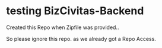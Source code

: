 # testing BizCivitas-Backend
Created this Repo when Zipfile was provided..


So please ignore this repo. as we already got a Repo Access.
